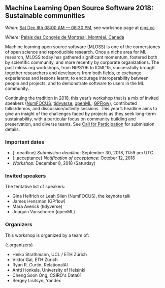 ## Machine Learning Open Source Software 2018: Sustainable communities

*When:* [Sat Dec 8th 08:00 AM &mdash; 06:30 PM](https://calendar.google.com/event?action=TEMPLATE&amp;tmeid=MDNnM2ljaXQzbWsxbWtlZHJhaHNxZm0yODAgNDBhZnZlM29wdHEwOTFtc2UxdnNpbDMwNjBAZw&amp;tmsrc=40afve3optq091mse1vsil3060%40group.calendar.google.com), see workshop page at [nips.cc](https://nips.cc/Conferences/2018/Schedule?showEvent=10920)

*Where:* [Palais des Congrès de Montréal, Montréal, Canada](https://congresmtl.com/en/)

Machine learning open source software (MLOSS) is one of the cornerstones of open science and reproducible research. Once a niche area for ML research, MLOSS today has gathered significant momentum, fostered both by scientific community, and more recently by corporate organizations. The past mloss.org workshops, from NIPS'06 to ICML'15, successfully brought together researchers and developers from both fields, to exchange experiences and lessons learnt, to encourage interoperability between people and projects, and to demonstrate software to users in the ML community.

Continuing the tradition in 2018, this year’s workshop that is a mix of invited speakers ([NumFOCUS](https://numfocus.org), [tidyverse](https://www.tidyverse.org/), [openML](https://www.openml.org/), [GPFlow](https://gpflow.readthedocs.io/en/latest/)), contributed talks/demos, and discussion/activity sessions. This year’s headline aims to give an insight of the challenges faced by projects as they seek long-term sustainability, with a particular focus on community building and preservation, and diverse teams. See [Call for Participation](/cfp) for submission details.

### Important dates

- {:.deadline} *Submission deadline:* September 30, 2018, 11:59 pm UTC
- {:.acceptance} *Notification of acceptance:* October 12, 2018
- *Workshop:* December 8, 2018 (Saturday)

### Invited speakers

The tentative list of speakers:
- Gina Helfrich or Leah Silen (NumFOCUS), the keynote talk
- James Hensman (GPflow)
- Mara Averick (tidyverse)
- Joaquin Vanschoren (openML)

### Organizers

This workshop is organized by a team of:

{:.organizers}
- Heiko Strathmann, UCL / ETH Zürich
- Viktor Gal, ETH Zürich
- Ryan R. Curtin, RelationalAI
- Antti Honkela, University of Helsinki
- Cheng Soon Ong, CSIRO's Data61
- Sergey Lisitsyn, Yandex
